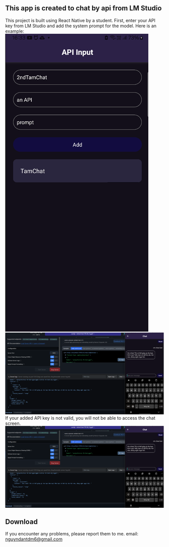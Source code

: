 ## This app is created to chat by api from LM Studio
This project is built using React Native by a student. First, enter your API key from LM Studio and add the system prompt for the model.
Here is an example:
![screenshot](assets/pic3.png)
![screenshot](assets/pic2.png)
If your added API key is not valid, you will not be able to access the chat screen.
![screenshot](assets/pic2.png)

## Download
[aab]: https://drive.google.com/file/d/1EHNx_fzrqKrCgBZp2qePliPFBymXRZ9G/view?usp=sharing
[apk]: https://drive.google.com/file/d/1TWvlpPs21_KNf__xeFdfYV2O-KkDp1vW/view?usp=sharing

If you encounter any problems, please report them to me.
email: nguyndantdm6@gmail.com
